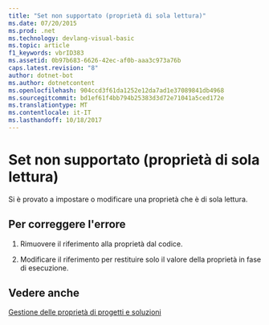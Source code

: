 ```yaml
---
title: "Set non supportato (proprietà di sola lettura)"
ms.date: 07/20/2015
ms.prod: .net
ms.technology: devlang-visual-basic
ms.topic: article
f1_keywords: vbrID383
ms.assetid: 0b97b683-6626-42ec-af0b-aaa3c973a76b
caps.latest.revision: "8"
author: dotnet-bot
ms.author: dotnetcontent
ms.openlocfilehash: 904ccd3f61da1252e12da7ad1e37089841db4968
ms.sourcegitcommit: bd1ef61f4bb794b25383d3d72e71041a5ced172e
ms.translationtype: MT
ms.contentlocale: it-IT
ms.lasthandoff: 10/18/2017
---
```

# <a name="set-not-supported-read-only-property"></a>Set non supportato (proprietà di sola lettura)
Si è provato a impostare o modificare una proprietà che è di sola lettura.  
  
## <a name="to-correct-this-error"></a>Per correggere l'errore  
  
1.  Rimuovere il riferimento alla proprietà dal codice.  
  
2.  Modificare il riferimento per restituire solo il valore della proprietà in fase di esecuzione.  
  
## <a name="see-also"></a>Vedere anche  
 [Gestione delle proprietà di progetti e soluzioni](/visualstudio/ide/managing-project-and-solution-properties)
